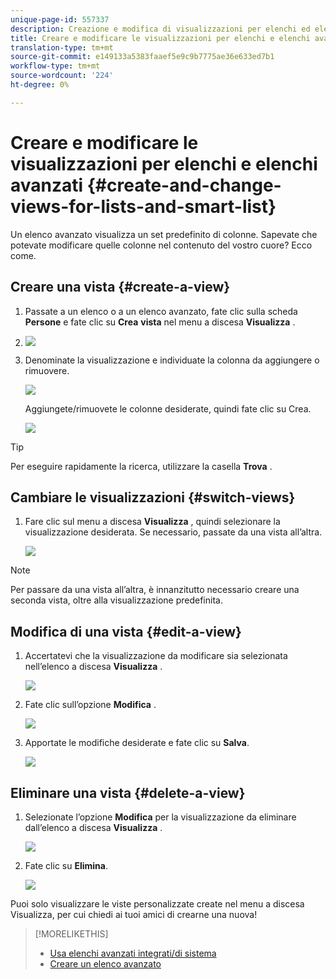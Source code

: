 ```yaml
---
unique-page-id: 557337
description: Creazione e modifica di visualizzazioni per elenchi ed elenchi avanzati - Documenti Marketo - Documentazione prodotto
title: Creare e modificare le visualizzazioni per elenchi e elenchi avanzati
translation-type: tm+mt
source-git-commit: e149133a5383faaef5e9c9b7775ae36e633ed7b1
workflow-type: tm+mt
source-wordcount: '224'
ht-degree: 0%

---
```



# Creare e modificare le visualizzazioni per elenchi e elenchi avanzati {#create-and-change-views-for-lists-and-smart-list}

Un elenco avanzato visualizza un set predefinito di colonne. Sapevate che potevate modificare quelle colonne nel contenuto del vostro cuore? Ecco come.

## Creare una vista {#create-a-view}

1. Passate a un elenco o a un elenco avanzato, fate clic sulla scheda **Persone** e fate clic su **Crea** **vista** nel menu a discesa **Visualizza** .
1. ![](assets/smartlist-createview.png)

1. Denominate la visualizzazione e individuate la colonna da aggiungere o rimuovere.

   ![](assets/image2014-9-12-11-3a23-3a53.png)

   Aggiungete/rimuovete le colonne desiderate, quindi fate clic su Crea.

   ![](assets/image2014-9-12-11-3a24-3a7.png)

>[!TIP]
>
>Per eseguire rapidamente la ricerca, utilizzare la casella **Trova** .

## Cambiare le visualizzazioni {#switch-views}

1. Fare clic sul menu a discesa **Visualizza** , quindi selezionare la visualizzazione desiderata. Se necessario, passate da una vista all’altra.

   ![](assets/smartlist-customviewchoose.png)

>[!NOTE]
>
> Per passare da una vista all’altra, è innanzitutto necessario creare una seconda vista, oltre alla visualizzazione predefinita.

## Modifica di una vista {#edit-a-view}

1. Accertatevi che la visualizzazione da modificare sia selezionata nell’elenco a discesa **Visualizza** .

   ![](assets/smartlist-customviewchoose.png)

1. Fate clic sull’opzione **Modifica** .

   ![](assets/smartlist-editcustomview.png)

1. Apportate le modifiche desiderate e fate clic su **Salva**.

   ![](assets/image2014-9-12-11-3a27-3a19.png)



## Eliminare una vista {#delete-a-view}

1. Selezionate l’opzione **Modifica** per la visualizzazione da eliminare dall’elenco a discesa **Visualizza** .

   ![](assets/smartlist-editcustomview.png)

1. Fate clic su **Elimina**.

   ![](assets/image2014-9-12-11-3a27-3a39.png)

Puoi solo visualizzare le viste personalizzate create nel menu a discesa Visualizza, per cui chiedi ai tuoi amici di crearne una nuova!

>[!MORELIKETHIS]
>
>* [Usa elenchi avanzati integrati/di sistema](use-built-in-system-smart-lists.md)
>* [Creare un elenco avanzato](../../../../product-docs/core-marketo-concepts/smart-lists-and-static-lists/creating-a-smart-list/create-a-smart-list.md)

>



